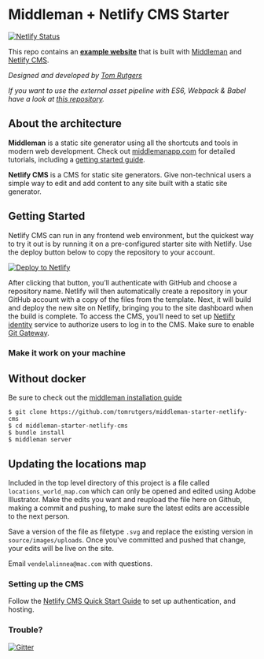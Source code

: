 # Middleman + Netlify CMS Starter

[![Netlify Status](https://api.netlify.com/api/v1/badges/a6c3d057-a31f-4741-bed1-6d454b6be9ca/deploy-status)](https://app.netlify.com/sites/middleman-netlify-cms/deploys)

This repo contains an **[example website](https://middleman-netlify-cms.netlify.com/)** that is built with [Middleman](https://www.middlemanapp.com/) and [Netlify CMS](https://www.netlifycms.org). 

*Designed and developed by [Tom Rutgers](https://www.tomrutgers.nl/)*

*If you want to use the external asset pipeline with ES6, Webpack & Babel have a look at [this repository]( https://github.com/tomrutgers/middleman-webpack-netlify-cms).*

## About the architecture

**Middleman** is a static site generator using all the shortcuts and tools in modern web development. Check out [middlemanapp.com](http://middlemanapp.com/) for detailed tutorials, including a [getting started guide](http://middlemanapp.com/basics/getting-started/).

**Netlify CMS** is a CMS for static site generators. Give non-technical users a simple way to edit and add content to any site built with a static site generator. 

## Getting Started

Netlify CMS can run in any frontend web environment, but the quickest way to try it out is by running it on a pre-configured starter site with Netlify. Use the deploy button below to copy the repository to your account.

<a href="https://app.netlify.com/start/deploy?repository=https://github.com/tomrutgers/middleman-starter-netlify-cms&amp;stack=cms"><img src="https://www.netlify.com/img/deploy/button.svg" alt="Deploy to Netlify"></a>

After clicking that button, you’ll authenticate with GitHub and choose a repository name. Netlify will then automatically create a repository in your GitHub account with a copy of the files from the template. Next, it will build and deploy the new site on Netlify, bringing you to the site dashboard when the build is complete. To access the CMS, you’ll need to set up [Netlify identity](https://www.netlify.com/docs/identity/) service to authorize users to log in to the CMS. Make sure to enable [Git Gateway](https://www.netlify.com/docs/git-gateway/).

### Make it work on your machine

## Without docker
Be sure to check out the [middleman installation guide](https://middlemanapp.com/basics/install/)
```
$ git clone https://github.com/tomrutgers/middleman-starter-netlify-cms
$ cd middleman-starter-netlify-cms
$ bundle install
$ middleman server
```

## Updating the locations map
Included in the top level directory of this project is a file called `locations_world_map.com` which can only be opened and edited using Adobe Illustrator. Make the edits you want and reupload the file here on Github, making a commit and pushing, to make sure the latest edits are accessible to the next person.

Save a version of the file as filetype `.svg` and replace the existing version in `source/images/uploads`. Once you've committed and pushed that change, your edits will be live on the site.

Email `vendelalinnea@mac.com` with questions.

### Setting up the CMS
Follow the [Netlify CMS Quick Start Guide](https://www.netlifycms.org/docs/quick-start/#authentication) to set up authentication, and hosting.

### Trouble?
[![Gitter](https://badges.gitter.im/netlify/netlify.svg)](https://gitter.im/netlify/NetlifyCMS)
